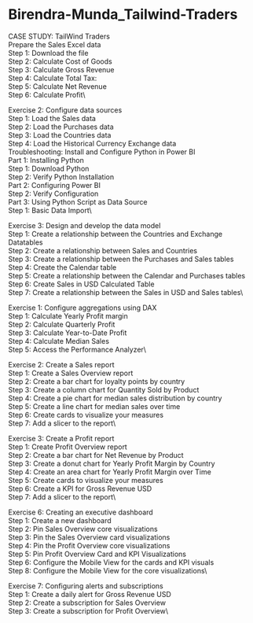 # Birendra-Munda_Tailwind-Traders

CASE STUDY: TailWind Traders\
Prepare the Sales Excel data\
Step 1: Download the file\
Step 2: Calculate Cost of Goods\
Step 3: Calculate Gross Revenue\
Step 4: Calculate Total Tax:\
Step 5: Calculate Net Revenue\
Step 6: Calculate Profit\

Exercise 2: Configure data sources\
Step 1: Load the Sales data\
Step 2: Load the Purchases data\
Step 3: Load the Countries data\
Step 4: Load the Historical Currency Exchange data\
Troubleshooting: Install and Configure Python in Power BI\
Part 1: Installing Python\
Step 1: Download Python\
Step 2: Verify Python Installation\
Part 2: Configuring Power BI\
Step 2: Verify Configuration\
Part 3: Using Python Script as Data Source\
Step 1: Basic Data Import\

Exercise 3: Design and develop the data model\
Step 1: Create a relationship between the Countries and Exchange Datatables\
Step 2: Create a relationship between Sales and Countries\
Step 3: Create a relationship between the Purchases and Sales tables\
Step 4: Create the Calendar table\
Step 5: Create a relationship between the Calendar and Purchases tables\
Step 6: Create Sales in USD Calculated Table\
Step 7: Create a relationship between the Sales in USD and Sales tables\

Exercise 1: Configure aggregations using DAX\
Step 1: Calculate Yearly Profit margin\
Step 2: Calculate Quarterly Profit\
Step 3: Calculate Year-to-Date Profit\
Step 4: Calculate Median Sales\
Step 5: Access the Performance Analyzer\

Exercise 2: Create a Sales report\
Step 1: Create a Sales Overview report\
Step 2: Create a bar chart for loyalty points by country\
Step 3: Create a column chart for Quantity Sold by Product\
Step 4: Create a pie chart for median sales distribution by country\
Step 5: Create a line chart for median sales over time\
Step 6: Create cards to visualize your measures\
Step 7: Add a slicer to the report\

Exercise 3: Create a Profit report\
Step 1: Create Profit Overview report\
Step 2: Create a bar chart for Net Revenue by Product\
Step 3: Create a donut chart for Yearly Profit Margin by Country\
Step 4: Create an area chart for Yearly Profit Margin over Time\
Step 5: Create cards to visualize your measures\
Step 6: Create a KPI for Gross Revenue USD\
Step 7: Add a slicer to the report\







Exercise 6: Creating an executive dashboard\
Step 1: Create a new dashboard\
Step 2: Pin Sales Overview core visualizations\
Step 3: Pin the Sales Overview card visualizations\
Step 4: Pin the Profit Overview core visualizations\
Step 5: Pin Profit Overview Card and KPI Visualizations\
Step 6: Configure the Mobile View for the cards and KPI visuals\
Step 8: Configure the Mobile View for the core visualizations\


Exercise 7: Configuring alerts and subscriptions\
Step 1: Create a daily alert for Gross Revenue USD\
Step 2: Create a subscription for Sales Overview\
Step 3: Create a subscription for Profit Overview\
